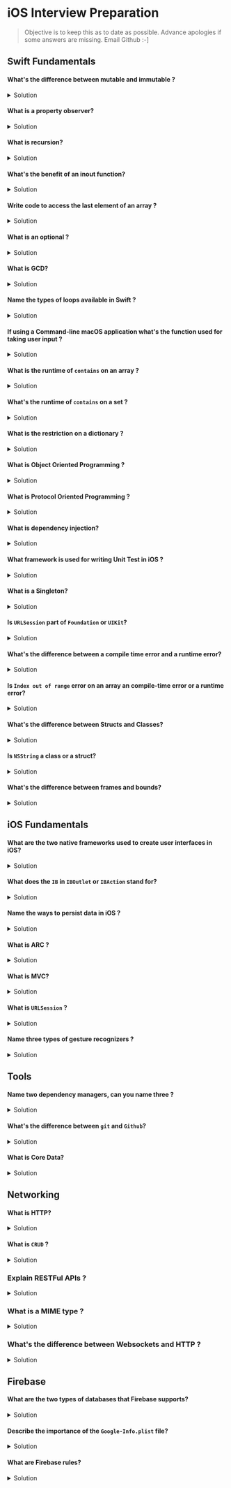 # iOS Interview Preparation

> Objective is to keep this as to date as possible. Advance apologies if some answers are missing. Email Github :-]

## Swift Fundamentals 

####  What's the difference between mutable and immutable ?

<details> 
  <summary>Solution</summary> 
 
A mutable object allows for change. An immutable object does not allow for changes.

Mutable object 
```swift 
var currentYear = 2020
currentYear = 2021 // could not come fast enough
```

Immutable object
```swift 
let usIndependenceDay = "July 4th"
usIndependenceDay = "February 22nd" // sorry could not compile, this is 🇱🇨 Independence day
```
 
</details> 

#### What is a property observer? 

<details> 
  <summary>Solution</summary> 

A property observer listens for changes on a object. One can listen for changes when the object is about to get set and when the object actuallly got set.

```swift 
var age = 20 {
  willSet {
    print("it's about to get fun")
  }
  didSet {
    print("with great power comes great responsibility")
  }
}

age = 21

/*
 it's about to get fun
 with great power comes great responsibility
*/
```

</details> 

#### What is recursion? 

<details> 
  <summary>Solution</summary> 

A function that calls itself. The two main parts of a recursive function is the **base case** and the **recursive call**. 

```swift
func jobSearch(_ isHired: Bool) {
  // base case
  guard !isHired else {
    print("Woohoo")
    print("Everyone's journey is different")
    return
  }
  // recursive call
  print("Job searching...")
  jobSearch(Bool.random())
}

jobSearch(false)

/*
 Job searching...
 Job searching...
 Job searching...
 Woohoo
 Everyone's journey is different
*/ 
```

</details> 

#### What's the benefit of an inout function? 

<details> 
  <summary>Solution</summary> 

To be able to mutate via referencing the data outside the scope of a function.

</details> 

####  Write code to access the last element of an array ?

<details> 
  <summary>Solution</summary> 
  
Example 1: 
```swift 
let arr = [1, 2, 3, 4]
print(arr[arr.count - 1]) // assuming the array is not empty, will crash otherwise 
```

Example 2: 
```swift 
let arr = [1, 2, 3, 4]
print(arr.last ?? -1) // using nil-coelescing here as last is an optional
```
 
</details> 

#### What is an optional ?

<details> 
  <summary>Solution</summary> 
  
In Swift an optional is a type used to indicate that an object can or not have a value. 
 
</details> 

#### What is GCD? 

<details> 
  <summary>Solution</summary> 

Grand central dispacth is the library that iOS uses to handle concurrency. 

</details> 

#### Name the types of loops available in Swift ?

<details> 
  <summary>Solution</summary>   

while, for-loop and repeat-while
 
</details> 


#### If using a Command-line macOS application what's the function used for taking user input ?

<details> 
  <summary>Solution</summary>   

For user input or STDIN when working in a command-line application we use `readLine()`. 
 
</details> 

#### What is the runtime of `contains` on an array ?

<details> 
  <summary>Solution</summary> 
  
O(n)
 
</details> 

#### What's the runtime of `contains` on a set ?

<details> 
  <summary>Solution</summary> 

O(1)
 
</details> 

#### What is the restriction on a dictionary ?

<details> 
  <summary>Solution</summary> 

The keys need to conform to `Hashable`.

</details> 


#### What is Object Oriented Programming ?

<details> 
  <summary>Solution</summary> 

A paradigm used in programming to represent objects and encapsule the properties and functions. 

</details> 


#### What is Protocol Oriented Programming ?

<details> 
  <summary>Solution</summary> 

In Swift this is a paradigm used to describe the blueprint of functions and properties that the conforming object needs to adhere to.

</details> 


#### What is dependency injection? 

<details> 
  <summary>Solution</summary> 


</details> 


#### What framework is used for writing Unit Test in iOS ?  

<details> 
  <summary>Solution</summary> 

XCTest

</details> 

#### What is a Singleton? 

<details> 
  <summary>Solution</summary> 


</details> 

#### Is `URLSession` part of `Foundation` or `UIKit`? 

<details> 
  <summary>Solution</summary> 


</details> 

#### What's the difference between a compile time error and a runtime error? 

<details> 
  <summary>Solution</summary> 

Compile time errors occurs during the writing phase of your code. Runtime erros occurs during the launch and actual use of the application. 

</details> 

#### Is `Index out of range` error on an array an compile-time error or a runtime error? 

<details> 
  <summary>Solution</summary> 

`Index out of range` is a runtime error. 

</details> 


#### What's the difference between Structs and Classes? 

<details> 
  <summary>Solution</summary> 

Structs are passed-by value (value-types) meaning copies of the objects are passed around thereby making the objects immutable by default. Classes are reference types and their state is easily mutated as objects that have the same reference can make changes at will. 

</details> 


#### Is `NSString` a class or a struct? 

<details> 
  <summary>Solution</summary> 

`NSString` is an objective-c API and is a class. With interopobality we can easily bridge between Swift `String` and `NSString`. 

</details> 


#### What's the difference between frames and bounds? 

<details> 
  <summary>Solution</summary> 

The frame represents an object's superview and it's relationship in the coordinate space, whereas the bounds represents the objects own size and location.

</details> 


## iOS Fundamentals 

#### What are the two native frameworks used to create user interfaces in iOS? 

<details> 
  <summary>Solution</summary> 

UIKit and SwiftUI. 

</details> 

#### What does the `IB` in `IBOutlet` or `IBAction` stand for? 

<details> 
  <summary>Solution</summary> 

Interface Builder and NS stands for Next Step in the job process. Reminder to be nice. 

</details> 

#### Name the ways to persist data in iOS ? 

<details> 
  <summary>Solution</summary> 

UserDefaults, Documents directory and Core Data.

</details> 

#### What is ARC ? 

<details> 
  <summary>Solution</summary> 

Prior to Automatic reference counting in Objective-C developers needed to keep track of retain and release cycles of objects that were created. With the introduction of ARC now the system does most of the automatic retain/release counting and mememory management for us with limitations such as capturing closures where we need to use weak/unowned as needed.

</details> 

#### What is MVC?  

<details> 
  <summary>Solution</summary> 

No it doesn't stand for massive view controller. 😀

</details> 

#### What is `URLSession` ?

<details> 
  <summary>Solution</summary> 

The class that manages Networking in iOS. 

</details> 

#### Name three types of gesture recognizers ?

<details> 
  <summary>Solution</summary> 

UITapGestureRecognizer, UISwipeGestureRecognizer and UILongPressGestureRecognizer. 

</details> 

## Tools 

#### Name two dependency managers, can you name three ?

<details> 
  <summary>Solution</summary> 

Swift Package Manager, Cocoa Pods and Carthage.

</details> 

#### What's the difference between `git` and `Github`? 


<details> 
  <summary>Solution</summary> 

`git` is an open source versioning system. `Github` is an online versioning platform for project collaboration now owned by Mr. Softie. Other competitors to `Github` are: `BitBucket` and `GitLab`. 

</details> 

#### What is Core Data? 

<details> 
  <summary>Solution</summary> 

Core Data is an object-relatioal graph model of representing and persisting data in an appliation.

</details> 

## Networking 

#### What is HTTP? 

<details> 
  <summary>Solution</summary> 

HTTP is an internet protocol for allowing client/server communication. The client in this case our iOS app makes a request to a Web API / server and gets a response (json) back that we parse (convert) to Swift objects.

</details> 

#### What is `CRUD` ?

<details> 
  <summary>Solution</summary> 


</details> 


### Explain RESTFul APIs ?

<details> 
  <summary>Solution</summary> 

REST is an standard architecture that web developers use present data to a client. 

</details> 

### What is a MIME type ?

<details> 
  <summary>Solution</summary> 

MIME (Multipurpose Internet Mail Extensions) type is a label used to describe the media content of a piece of data.

</details> 

### What's the difference between Websockets and HTTP ?

<details> 
  <summary>Solution</summary> 

Websockets allow for a constant two-way stream of data and HTTP transfers data via a request -> response model. 

e.g Stock market ticker uses websockets for real time data streaming. 

e.g Fetching a new Instagrm photo using http protocol, client request, server response.

</details> 


## Firebase 

#### What are the two types of databases that Firebase supports? 

<details> 
  <summary>Solution</summary> 

Firebase realtime database and Firebase firestore. 

</details> 


#### Describe the importance of the `Google-Info.plist` file? 

<details> 
  <summary>Solution</summary> 


</details> 

#### What are Firebase rules? 

<details> 
  <summary>Solution</summary> 


</details> 
